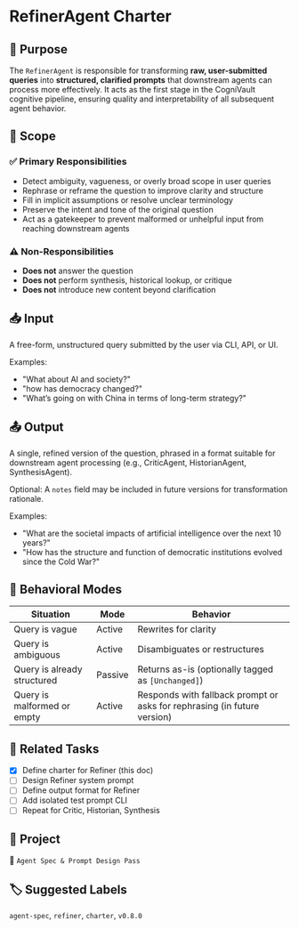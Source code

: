 # RefinerAgent Charter

## 🎯 Purpose

The `RefinerAgent` is responsible for transforming **raw, user-submitted queries** into **structured, clarified prompts** that downstream agents can process more effectively. It acts as the first stage in the CogniVault cognitive pipeline, ensuring quality and interpretability of all subsequent agent behavior.

## 🧾 Scope

### ✅ Primary Responsibilities

- Detect ambiguity, vagueness, or overly broad scope in user queries
- Rephrase or reframe the question to improve clarity and structure
- Fill in implicit assumptions or resolve unclear terminology
- Preserve the intent and tone of the original question
- Act as a gatekeeper to prevent malformed or unhelpful input from reaching downstream agents

### ⚠️ Non-Responsibilities

- **Does not** answer the question
- **Does not** perform synthesis, historical lookup, or critique
- **Does not** introduce new content beyond clarification

## 📥 Input

A free-form, unstructured query submitted by the user via CLI, API, or UI.

Examples:
- "What about AI and society?"
- "how has democracy changed?"
- "What’s going on with China in terms of long-term strategy?"

## 📤 Output

A single, refined version of the question, phrased in a format suitable for downstream agent processing (e.g., CriticAgent, HistorianAgent, SynthesisAgent).

Optional: A `notes` field may be included in future versions for transformation rationale.

Examples:
- "What are the societal impacts of artificial intelligence over the next 10 years?"
- "How has the structure and function of democratic institutions evolved since the Cold War?"

## 🔁 Behavioral Modes

| Situation                     | Mode       | Behavior                                                                 |
|------------------------------|------------|--------------------------------------------------------------------------|
| Query is vague                | Active     | Rewrites for clarity                                                     |
| Query is ambiguous            | Active     | Disambiguates or restructures                                            |
| Query is already structured   | Passive    | Returns as-is (optionally tagged as `[Unchanged]`)                       |
| Query is malformed or empty   | Active     | Responds with fallback prompt or asks for rephrasing (in future version) |

## 🔗 Related Tasks

- [x] Define charter for Refiner (this doc)
- [ ] Design Refiner system prompt
- [ ] Define output format for Refiner
- [ ] Add isolated test prompt CLI
- [ ] Repeat for Critic, Historian, Synthesis

## 🧭 Project

📁 `Agent Spec & Prompt Design Pass`

## 🏷 Suggested Labels

`agent-spec`, `refiner`, `charter`, `v0.8.0`